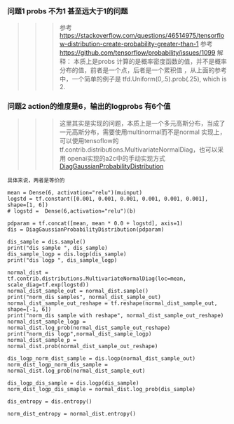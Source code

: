 ### 问题1 probs 不为1 甚至远大于1的问题  
>>> 参考 https://stackoverflow.com/questions/46514975/tensorflow-distribution-create-probability-greater-than-1
>>> 参考 https://github.com/tensorflow/probability/issues/1099
>>> 解释： 本质上是probs 计算的是概率密度函数的值，并不是概率分布的值，前者是一个点，后者是一个累积值 ，从上面的参考中，一个简单的例子是 tfd.Uniform(0,.5).prob(.25), which is 2.
### 问题2 action的维度是6，输出的logprobs 有6个值   
>>> 这里其实是实现的问题，本质上是一个多元高斯分布，当成了一元高斯分布，需要使用multinormal而不是normal
>>> 实现上，可以使用tensoflow的 tf.contrib.distributions.MultivariateNormalDiag，也可以采用 openai实现的a2c中的手动实现方式 [DiagGaussianProbabilityDistribution](https://github.com/Stable-Baselines-Team/stable-baselines/blob/master/stable_baselines/common/distributions.py)
```
具体来说，两者是等价的

mean = Dense(6, activation="relu")(muinput)
logstd = tf.constant([0.001, 0.001, 0.001, 0.001, 0.001, 0.001], shape=[1, 6])
# logstd =  Dense(6,activation="relu")(b)

pdparam = tf.concat([mean, mean * 0.0 + logstd], axis=1)
dis = DiagGaussianProbabilityDistribution(pdparam)

dis_sample = dis.sample()
print("dis sample ", dis_sample)
dis_sample_logp = dis.logp(dis_sample)
print("dis logp ", dis_sample_logp)

normal_dist = tf.contrib.distributions.MultivariateNormalDiag(loc=mean, scale_diag=tf.exp(logstd))
normal_dist_sample_out = normal_dist.sample()
print("norm_dis samples", normal_dist_sample_out)
normal_dist_sample_out_reshape = tf.reshape(normal_dist_sample_out, shape=[-1, 6])
print("norm_dis sample with reshape", normal_dist_sample_out_reshape)
normal_dist_sample_logp = normal_dist.log_prob(normal_dist_sample_out_reshape)
print("norm_dis logp",normal_dist_sample_logp)
normal_dist_sample_p = normal_dist.prob(normal_dist_sample_out_reshape)

dis_logp_norm_dist_sample = dis.logp(normal_dist_sample_out)
norm_dist_logp_norm_dis_sample = normal_dist.log_prob(normal_dist_sample_out)

dis_logp_dis_sample = dis.logp(dis_sample)
norm_dist_logp_dis_smaple = normal_dist.log_prob(dis_sample)

dis_entropy = dis.entropy()

norm_dist_entropy = normal_dist.entropy()


```
